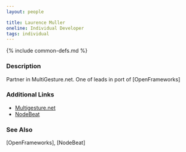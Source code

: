 ```yaml
---
layout: people

title: Laurence Muller
oneline: Individual Developer
tags: individual
---
```

{% include common-defs.md %}

### Description

Partner in MultiGesture.net.  One of leads in port of [OpenFrameworks]

### Additional Links
* [Multigesture.net](http://www.multigesture.net/)
* [NodeBeat](http://nodebeat.org)

### See Also
[OpenFrameworks], [NodeBeat]